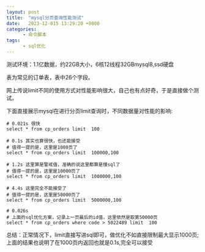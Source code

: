 ```yaml
---
layout: post
title:  "mysql分页查询性能测试"
date:   2023-12-015 13:29:20 +0800
categories:
      - 命令脚本
tags:
      - sql优化
---
```


测试环境：1.1亿数据，约22GB大小，6核12线程32GBmysql8,ssd硬盘

表为常见的订单表，表中26个字段。

网上传说limit不同的使用方式对性能影响很大，自己也有点好奇，于是直接做个测试。

下面直接展示mysql在进行分页limit查询时，不同数据量对性能的影响:

```mysql
# 0.021s 很快
select * from cp_orders limit  100
```

```mysql
# 0.1s 其实也算很快，也还能接受
# 值得一提的是，这里是1000页了
select * from cp_orders limit  100000,100
```

```mysql
# 1.2s 这里算是警戒值，准确的说这里都算是慢sql了
# 值得一提的是，这里是10000页了
select * from cp_orders limit  1000000,100
```

```mysql
# 4.4s 这里完全不能接受了
# 值得一提的是，这里是50000页了
select * from cp_orders limit  5000000,100
```


```mysql
# 0.026s 
# 上面的sql优化方案，记录上一页最后的id值，这里依然是取第50000页
select * from cp_orders where code > 5022489 limit  100
```


总结：正常情况下，limit直接写进sql即可，做优化不如直接限制最大显示1000页;上面的结果也说明了在1000页内返回也就是0.1s,完全可以接受

